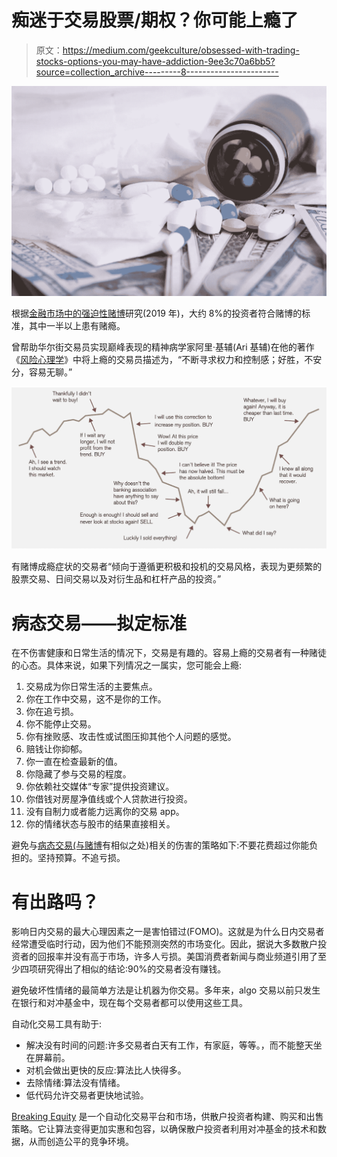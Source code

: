 # 痴迷于交易股票/期权？你可能上瘾了

> 原文：<https://medium.com/geekculture/obsessed-with-trading-stocks-options-you-may-have-addiction-9ee3c70a6bb5?source=collection_archive---------8----------------------->

![](img/f19a034dcabcbf005d1c62d03caea489.png)

根据[金融市场中的强迫性赌博](https://www.sciencedirect.com/science/article/abs/pii/S0378426619302808?via%3Dihub)研究(2019 年)，大约 8%的投资者符合赌博的标准，其中一半以上患有赌瘾。

曾帮助华尔街交易员实现巅峰表现的精神病学家阿里·基辅(Ari 基辅)在他的著作《[风险心理学](https://www.amazon.com/Psychology-Risk-Mastering-Market-Uncertainty/dp/0471403873)》中将上瘾的交易员描述为，“不断寻求权力和控制感；好胜，不安分，容易无聊。”

![](img/46cb6f1a215c3ffbd7265ee7843069f5.png)

有赌博成瘾症状的交易者“倾向于遵循更积极和投机的交易风格，表现为更频繁的股票交易、日间交易以及对衍生品和杠杆产品的投资。”

# **病态交易——拟定标准**

在不伤害健康和日常生活的情况下，交易是有趣的。容易上瘾的交易者有一种赌徒的心态。具体来说，如果下列情况之一属实，您可能会上瘾:

1.  交易成为你日常生活的主要焦点。
2.  你在工作中交易，这不是你的工作。
3.  你在追亏损。
4.  你不能停止交易。
5.  你有挫败感、攻击性或试图压抑其他个人问题的感觉。
6.  赔钱让你抑郁。
7.  你一直在检查最新的值。
8.  你隐藏了参与交易的程度。
9.  你依赖社交媒体“专家”提供投资建议。
10.  你借钱对房屋净值线或个人贷款进行投资。
11.  没有自制力或者能力远离你的交易 app。
12.  你的情绪状态与股市的结果直接相关。

避免与[病态交易(与赌博](https://www.ncbi.nlm.nih.gov/pmc/articles/PMC5422017/#b3-AHJ-08-207)有相似之处)相关的伤害的策略如下:不要花费超过你能负担的。坚持预算。不追亏损。

# 有出路吗？

影响日内交易的最大心理因素之一是害怕错过(FOMO)。这就是为什么日内交易者经常遭受临时行动，因为他们不能预测突然的市场变化。因此，据说大多数散户投资者的回报率并没有高于市场，许多人亏损。美国消费者新闻与商业频道引用了至少四项研究得出了相似的结论:90%的交易者没有赚钱。

避免破坏性情绪的最简单方法是让机器为你交易。多年来，algo 交易以前只发生在银行和对冲基金中，现在每个交易者都可以使用这些工具。

自动化交易工具有助于:

*   解决没有时间的问题:许多交易者白天有工作，有家庭，等等。，而不能整天坐在屏幕前。
*   对机会做出更快的反应:算法比人快得多。
*   去除情绪:算法没有情绪。
*   低代码允许交易者更快地试验。

[Breaking Equity](http://breakingequity.com/) 是一个自动化交易平台和市场，供散户投资者构建、购买和出售策略。它让算法变得更加实惠和包容，以确保散户投资者利用对冲基金的技术和数据，从而创造公平的竞争环境。